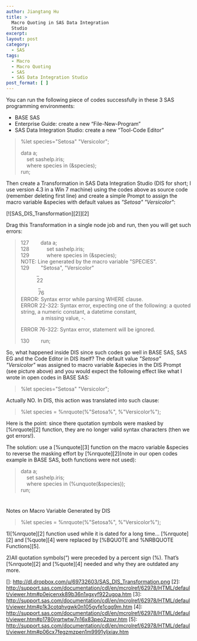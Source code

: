 ```yaml
---
author: Jiangtang Hu
title: >
  Macro Quoting in SAS Data Integration
  Studio
excerpt:
layout: post
category:
  - SAS
tags:
  - Macro
  - Macro Quoting
  - SAS
  - SAS Data Integration Studio
post_format: [ ]
---
```

You can run the following piece of codes successfully in these 3 SAS programming environments:

*   BASE SAS 
*   Enterprise Guide: create a new “File-New-Program” 
*   SAS Data Integration Studio: create a new “Tool-Code Editor” 

> %let species="Setosa" "Versicolor";
> 
> data a;   
>     set sashelp.iris;   
>     where species in (&species);   
> run; 
> 
> 

Then create a Transformation in SAS Data Integration Studio (DIS for short; I use version 4.3 in a Win 7 machine) using the codes above as source code (remember deleting first line) and create a simple Prompt to assign the macro variable &species with default values as *"Setosa" "Versicolor"*:

[![SAS_DIS_Transformation][2]][2]

Drag this Transformation in a single node job and run, then you will get such errors:

> 127        data a;   
> 128            set sashelp.iris;   
> 129            where species in (&species);   
> NOTE: Line generated by the macro variable "SPECIES".   
> 129        "Setosa", "Versicolor"   
>            _   
>            22   
>             _   
>             76   
> ERROR: Syntax error while parsing WHERE clause.   
> ERROR 22-322: Syntax error, expecting one of the following: a quoted string, a numeric constant, a datetime constant,   
>               a missing value, -.  
> 
> ERROR 76-322: Syntax error, statement will be ignored.
> 
> 130        run;

So, what happened inside DIS since such codes go well in BASE SAS, SAS EG and the Code Editor in DIS itself? The default value *"Setosa" "Versicolor"* was assigned to macro variable &species in the DIS Prompt (see picture above) and you would expect the following effect like what I wrote in open codes in BASE SAS:

> %let species="Setosa" "Versicolor";

Actually NO. In DIS, this action was translated into such clause:

> %let species = %nrquote(%"Setosa%", %"Versicolor%");

Here is the point: since there quotation symbols were masked by [%nrquote][2] function, they are no longer valid syntax characters (then we got errors!). 

The solution: use a [%unquote][3] function on the macro variable &species to reverse the masking effort by [%nrquote][2](note in our open codes example in BASE SAS, both functions were not used):

> data a;   
>     set sashelp.iris;   
>     where species in (%unquote(&species));   
> run; 

# 

Notes on Macro Variable Generated by DIS</h1> 
> %let species = %nrquote(%"Setosa%", %"Versicolor%");

1)[%nrquote][2] function used while it is dated for a long time… [%nrquote][2] and [%quote][4] were replaced by [%BQUOTE and %NRBQUOTE Functions][5].

2)All quotation symbols(“) were preceded by a percent sign (%). That’s [%nrquote][2] and [%quote][4] needed and why they are outdated any more.

 []: http://dl.dropbox.com/u/69732603/SAS_DIS_Transformation.png
 [2]: http://support.sas.com/documentation/cdl/en/mcrolref/62978/HTML/default/viewer.htm#p0ejcenxk89b36n1xgxyf922ugoa.htm
 [3]: http://support.sas.com/documentation/cdl/en/mcrolref/62978/HTML/default/viewer.htm#p1k3cotqhvgwk0n105gyfe1cqg9m.htm
 [4]: http://support.sas.com/documentation/cdl/en/mcrolref/62978/HTML/default/viewer.htm#p1780jrqrtwtw7n16x83peo2zpxr.htm
 [5]: http://support.sas.com/documentation/cdl/en/mcrolref/62978/HTML/default/viewer.htm#p06cx7fegzmzpen1m9991yljxiav.htm
